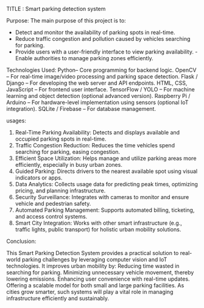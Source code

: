 TITLE : Smart parking detection system

Purpose:
The main purpose of this project is to:

- Detect and monitor the availability of parking spots in real-time.
- Reduce traffic congestion and pollution caused by vehicles searching for parking.
- Provide users with a user-friendly interface to view parking availability.
-Enable authorities to manage parking zones efficiently.

Technologies Used:
Python– Core programming for backend logic.
OpenCV – For real-time image/video processing and parking space detection.
Flask / Django – For developing the web server and API endpoints.
HTML, CSS, JavaScript – For frontend user interface.
TensorFlow / YOLO – For machine learning and object detection (optional advanced version).
Raspberry Pi / Arduino – For hardware-level implementation using sensors (optional IoT integration).
SQLite / Firebase – For database management.

usages:
1. Real-Time Parking Availability: Detects and displays available and occupied parking spots in real-time.
2. Traffic Congestion Reduction: Reduces the time vehicles spend searching for parking, easing congestion.
3. Efficient Space Utilization: Helps manage and utilize parking areas more efficiently, especially in busy urban zones.
4. Guided Parking: Directs drivers to the nearest available spot using visual indicators or apps.
5. Data Analytics: Collects usage data for predicting peak times, optimizing pricing, and planning infrastructure.
6. Security Surveillance: Integrates with cameras to monitor and ensure vehicle and pedestrian safety.
7. Automated Parking Management: Supports automated billing, ticketing, and access control systems.
8. Smart City Integration: Works with other smart infrastructure (e.g., traffic lights, public transport) for holistic urban mobility solutions.

Conclusion:

This Smart Parking Detection System provides a practical solution to real-world parking challenges by leveraging computer vision and IoT technologies. It improves urban mobility by:
Reducing time wasted in searching for parking.
Minimizing unnecessary vehicle movement, thereby lowering emissions.
Enhancing user convenience with real-time updates.
Offering a scalable model for both small and large parking facilities.
As cities grow smarter, such systems will play a vital role in managing infrastructure efficiently and sustainably.
